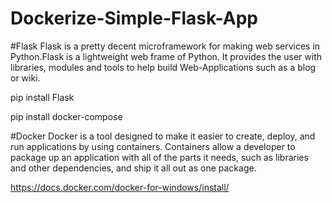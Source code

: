# Dockerize-Simple-Flask-App

#Flask
Flask is a pretty decent microframework for making web services in Python.Flask is a lightweight web frame of Python. It provides the user with libraries, modules and tools to help build Web-Applications such as a blog or wiki.

pip install Flask

pip install docker-compose

#Docker
Docker is a tool designed to make it easier to create, deploy, and run applications by using containers. Containers allow a developer to package up an application with all of the parts it needs, such as libraries and other dependencies, and ship it all out as one package.

https://docs.docker.com/docker-for-windows/install/
